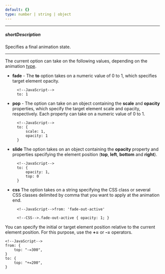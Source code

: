 ```yaml
---
default: {}
type: number | string | object
---
```

---
##### shortDescription
Specifies a final animation state.

---
The current option can take on the following values, depending on the animation [type](/api-reference/50%20Common/Object%20Structures/animationConfig/type.md '/Documentation/ApiReference/Common/Object_Structures/animationConfig/#type').

- **fade** - 
 The **to** option takes on a numeric value of 0 to 1, which specifies target element opacity.

        <!--JavaScript-->
        to: 1

- **pop** - 
The option can take on an object containing the **scale** and **opacity** properties, which specify the target element scale and opacity, respectively. Each property can take on a numeric value of 0 to 1.

        <!--JavaScript-->
        to: {
            scale: 1,
            opacity: 1
        }

- **slide**
 The option takes on an object containing the **opacity** property and properties specifying the element position (**top**, **left**, **bottom** and **right**).

        <!--JavaScript-->
        to: {
            opacity: 1,
            top: 0
        }

- **css**
 The option takes on a string specifying the CSS class or several CSS classes delimited by comma that you want to apply at the animation end.

        <!--JavaScript-->from: 'fade-out-active'

	<!--...-->

		<!--CSS-->.fade-out-active { opacity: 1; }

You can specify the initial or target element position relative to the current element position. For this purpose, use the **+=** or **-=** operators.

    <!--JavaScript-->
    from: {
        top: "-=300",
    }
    to: {
        top: "+=200",
    }